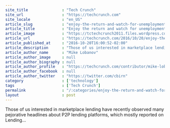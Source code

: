 ```yaml
---
site_title               : "Tech Crunch"
site_url                 : "https://techcrunch.com"
site_locale              : "en_US"
article_slug             : "enjoy-the-return-and-watch-for-unemployment"
article_title            : "Enjoy the return and watch for unemployment"
article_image            : "https://tctechcrunch2011.files.wordpress.com/2016/01/3358011563_7083a07269_b.jpg?w=764&h=400&crop=1"
article_url              : "https://techcrunch.com/2016/10/20/enjoy-the-return-and-watch-for-unemployment/"
article_published_at     : "2016-10-20T16:00:52-02:00"
article_description      : "Those of us interested in marketplace lending have recently observed many pejorative headlines about P2P lending platforms, which mostly reported on Lending..."
article_author_name      : "Mike Lobanov"
article_author_image     : null
article_author_biography : null
article_author_profile   : "https://techcrunch.com/contributor/mike-lobanov/"
article_author_facebook  : null
article_author_twitter   : "https://twitter.com/cbirn"
category                 : ['technology']
tags                     : ['Tech Crunch']
permalink                : "/:categories/enjoy-the-return-and-watch-for-unemployment/"
layout                   : post
---
```


Those of us interested in marketplace lending have recently observed many pejorative headlines about P2P lending platforms, which mostly reported on Lending...
